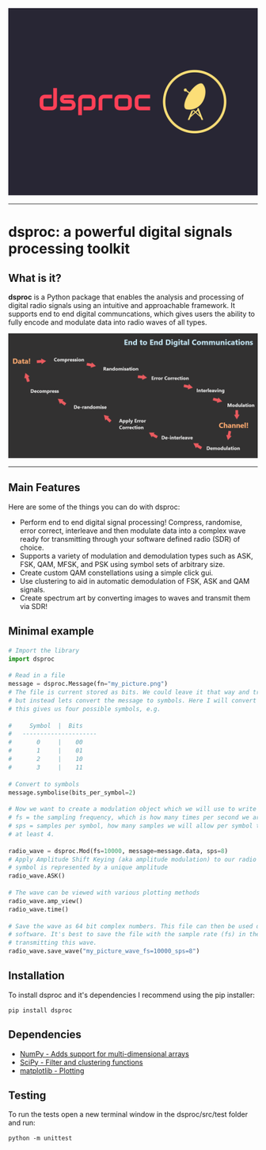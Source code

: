 <picture align="center">
  <img alt="dsproc logo" src="dsproc_logo.png">
</picture>

------------------

# dsproc: a powerful digital signals processing toolkit

## What is it?

**dsproc** is a Python package that enables the analysis and processing of digital radio
signals using an intuitive and approachable framework. It supports end to end digital communcations,
 which gives users the ability to fully encode and modulate data into radio waves of all types.

<picture align="center">
  <img alt="dsproc logo" src="e2e_digital_comms.png">
</picture>

------------------

## Main Features
Here are some of the things you can do with dsproc:
    
- Perform end to end digital signal processing! Compress, randomise, error correct, 
  interleave and then modulate data into a complex wave ready for transmitting through
  your software defined radio (SDR) of choice.
- Supports a variety of modulation and demodulation types such as ASK, FSK, QAM, MFSK,
  and PSK using symbol sets of arbitrary size.
- Create custom QAM constellations using a simple click gui.
- Use clustering to aid in automatic demodulation of FSK, ASK and QAM signals.
- Create spectrum art by converting images to waves and transmit them via SDR!

## Minimal example

```python
# Import the library
import dsproc

# Read in a file
message = dsproc.Message(fn="my_picture.png")
# The file is current stored as bits. We could leave it that way and transmit one bit per symbol,
# but instead lets convert the message to symbols. Here I will convert to symbols using 2 bits per symbol,
# this gives us four possible symbols, e.g.

#     Symbol  |  Bits    
#   ---------------------
#       0     |    00
#       1     |    01
#       2     |    10
#       3     |    11

# Convert to symbols
message.symbolise(bits_per_symbol=2)

# Now we want to create a modulation object which we will use to write our bits to a signal
# fs = the sampling frequency, which is how many times per second we are creating samples for our radio wave
# sps = samples per symbol, how many samples we will allow per symbol transmitted. minimum is 1 but it's best to do
# at least 4.

radio_wave = dsproc.Mod(fs=10000, message=message.data, sps=8)
# Apply Amplitude Shift Keying (aka amplitude modulation) to our radio wave. This encodes the radio wave so each 
# symbol is represented by a unique amplitude
radio_wave.ASK()

# The wave can be viewed with various plotting methods
radio_wave.amp_view()
radio_wave.time()

# Save the wave as 64 bit complex numbers. This file can then be used directly with GNU radio or Software defined radio
# software. It's best to save the file with the sample rate (fs) in the name because you will need this number for 
# transmitting this wave.
radio_wave.save_wave("my_picture_wave_fs=10000_sps=8")
```

## Installation
To install dsproc and it's dependencies I recommend using the pip installer:
```commandline
pip install dsproc
```


## Dependencies
- [NumPy - Adds support for multi-dimensional arrays](https://www.numpy.org)
- [SciPy - Filter and clustering functions](https://scipy.org/)
- [matplotlib - Plotting](https://matplotlib.org/)

## Testing
To run the tests open a new terminal window in the dsproc/src/test folder and run:
```commandline
python -m unittest
```







